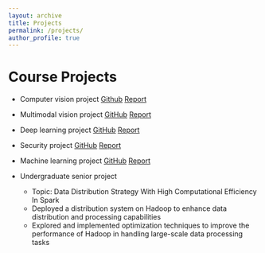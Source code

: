 ```yaml
---
layout: archive
title: Projects  
permalink: /projects/
author_profile: true
---
```


Course Projects  
===============

- Computer vision project [Github](https://github.com/stevend-15/cv-project-fall23) [Report]()

- Multimodal vision project [GitHub](https://github.com/ting-chih/CS6804-final-project) [Report](https://ting-chih.github.io/files/6804.pdf)  

- Deep learning project [GitHub](https://github.com/ting-chih/CS5814-final-project)  [Report](https://ting-chih.github.io/files/5814.pdf)  

- Security project [GitHub](https://github.com/ting-chih/CS5914-final-project)  [Report](https://ting-chih.github.io/files/5914.pdf)  

- Machine learning project [GitHub](https://github.com/ting-chih/CS4824-final-project)  [Report](https://ting-chih.github.io/files/4824.pdf)  

- Undergraduate senior project
  - Topic: Data Distribution Strategy With High Computational Efficiency In Spark
  - Deployed a distribution system on Hadoop to enhance data distribution and processing capabilities
  - Explored and implemented optimization techniques to improve the performance of Hadoop in handling large-scale data processing tasks
